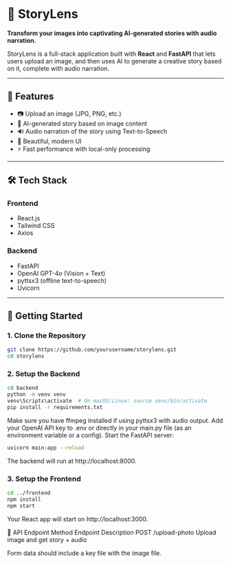 # 📸 StoryLens

**Transform your images into captivating AI-generated stories with audio narration.**

StoryLens is a full-stack application built with **React** and **FastAPI** that lets users upload an image, and then uses AI to generate a creative story based on it, complete with audio narration.

---

## 🌟 Features

- 📷 Upload an image (JPG, PNG, etc.)
- 🧠 AI-generated story based on image content
- 🔊 Audio narration of the story using Text-to-Speech
- 🎨 Beautiful, modern UI
- ⚡ Fast performance with local-only processing

---

## 🛠️ Tech Stack

### Frontend
- React.js
- Tailwind CSS
- Axios

### Backend
- FastAPI
- OpenAI GPT-4o (Vision + Text)
- pyttsx3 (offline text-to-speech)
- Uvicorn

---

## 🚀 Getting Started

### 1. Clone the Repository
```bash
git clone https://github.com/yourusername/storylens.git
cd storylens
```
### 2. Setup the Backend
```bash
cd backend
python -m venv venv
venv\Scripts\activate  # On macOS/Linux: source venv/bin/activate
pip install -r requirements.txt
```
Make sure you have ffmpeg installed if using pyttsx3 with audio output.
Add your OpenAI API key to .env or directly in your main.py file (as an environment variable or a config).
Start the FastAPI server:
```bash
uvicorn main:app --reload
```
The backend will run at http://localhost:8000.

### 3. Setup the Frontend
```bash
cd ../frontend
npm install
npm start
```
Your React app will start on http://localhost:3000.

🔄 API Endpoint
Method	Endpoint	Description
POST	/upload-photo	Upload image and get story + audio

Form data should include a key file with the image file.

